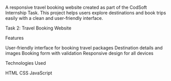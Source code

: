 A responsive travel booking website created as part of the CodSoft Internship Task. This project helps users explore destinations and book trips easily with a clean and user-friendly interface.

Task 2: Travel Booking Website

Features

User-friendly interface for booking travel packages
Destination details and images
Booking form with validation
Responsive design for all devices


Technologies Used

HTML
CSS
JavaScript


